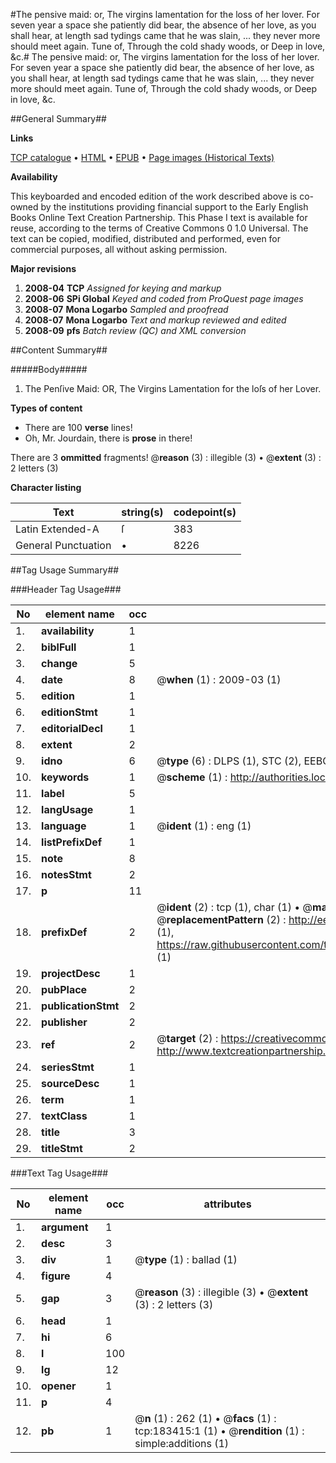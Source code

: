 #The pensive maid: or, The virgins lamentation for the loss of her lover. For seven year a space she patiently did bear, the absence of her love, as you shall hear, at length sad tydings came that he was slain, ... they never more should meet again. Tune of, Through the cold shady woods, or Deep in love, &c.#
The pensive maid: or, The virgins lamentation for the loss of her lover. For seven year a space she patiently did bear, the absence of her love, as you shall hear, at length sad tydings came that he was slain, ... they never more should meet again. Tune of, Through the cold shady woods, or Deep in love, &c.

##General Summary##

**Links**

[TCP catalogue](http://www.ota.ox.ac.uk/tcp/)  • 
[HTML](http://tei.it.ox.ac.uk/tcp/Texts-HTML/free/B04/B04684.html)  • 
[EPUB](http://tei.it.ox.ac.uk/tcp/Texts-EPUB/free/B04/B04684.epub) • 
[Page images (Historical Texts)](https://data.historicaltexts.jisc.ac.uk/view?pubId=eebo-99887748e&pageId=eebo-99887748e-183415-1)

**Availability**

This keyboarded and encoded edition of the
	       work described above is co-owned by the institutions
	       providing financial support to the Early English Books
	       Online Text Creation Partnership. This Phase I text is
	       available for reuse, according to the terms of Creative
	       Commons 0 1.0 Universal. The text can be copied,
	       modified, distributed and performed, even for
	       commercial purposes, all without asking permission.

**Major revisions**

1. __2008-04__ __TCP__ *Assigned for keying and markup*
1. __2008-06__ __SPi Global__ *Keyed and coded from ProQuest page images*
1. __2008-07__ __Mona Logarbo__ *Sampled and proofread*
1. __2008-07__ __Mona Logarbo__ *Text and markup reviewed and edited*
1. __2008-09__ __pfs__ *Batch review (QC) and XML conversion*

##Content Summary##

#####Body#####

1. The Penſive Maid: OR, The Virgins Lamentation for the loſs of her Lover.

**Types of content**

  * There are 100 **verse** lines!
  * Oh, Mr. Jourdain, there is **prose** in there!

There are 3 **ommitted** fragments! 
 @__reason__ (3) : illegible (3)  •  @__extent__ (3) : 2 letters (3)

**Character listing**


|Text|string(s)|codepoint(s)|
|---|---|---|
|Latin Extended-A|ſ|383|
|General Punctuation|•|8226|

##Tag Usage Summary##

###Header Tag Usage###

|No|element name|occ|attributes|
|---|---|---|---|
|1.|__availability__|1||
|2.|__biblFull__|1||
|3.|__change__|5||
|4.|__date__|8| @__when__ (1) : 2009-03 (1)|
|5.|__edition__|1||
|6.|__editionStmt__|1||
|7.|__editorialDecl__|1||
|8.|__extent__|2||
|9.|__idno__|6| @__type__ (6) : DLPS (1), STC (2), EEBO-CITATION (1), PROQUEST (1), VID (1)|
|10.|__keywords__|1| @__scheme__ (1) : http://authorities.loc.gov/ (1)|
|11.|__label__|5||
|12.|__langUsage__|1||
|13.|__language__|1| @__ident__ (1) : eng (1)|
|14.|__listPrefixDef__|1||
|15.|__note__|8||
|16.|__notesStmt__|2||
|17.|__p__|11||
|18.|__prefixDef__|2| @__ident__ (2) : tcp (1), char (1)  •  @__matchPattern__ (2) : ([0-9\-]+):([0-9IVX]+) (1), (.+) (1)  •  @__replacementPattern__ (2) : http://eebo.chadwyck.com/downloadtiff?vid=$1&page=$2 (1), https://raw.githubusercontent.com/textcreationpartnership/Texts/master/tcpchars.xml#$1 (1)|
|19.|__projectDesc__|1||
|20.|__pubPlace__|2||
|21.|__publicationStmt__|2||
|22.|__publisher__|2||
|23.|__ref__|2| @__target__ (2) : https://creativecommons.org/publicdomain/zero/1.0/ (1), http://www.textcreationpartnership.org/docs/. (1)|
|24.|__seriesStmt__|1||
|25.|__sourceDesc__|1||
|26.|__term__|1||
|27.|__textClass__|1||
|28.|__title__|3||
|29.|__titleStmt__|2||


###Text Tag Usage###

|No|element name|occ|attributes|
|---|---|---|---|
|1.|__argument__|1||
|2.|__desc__|3||
|3.|__div__|1| @__type__ (1) : ballad (1)|
|4.|__figure__|4||
|5.|__gap__|3| @__reason__ (3) : illegible (3)  •  @__extent__ (3) : 2 letters (3)|
|6.|__head__|1||
|7.|__hi__|6||
|8.|__l__|100||
|9.|__lg__|12||
|10.|__opener__|1||
|11.|__p__|4||
|12.|__pb__|1| @__n__ (1) : 262 (1)  •  @__facs__ (1) : tcp:183415:1 (1)  •  @__rendition__ (1) : simple:additions (1)|
